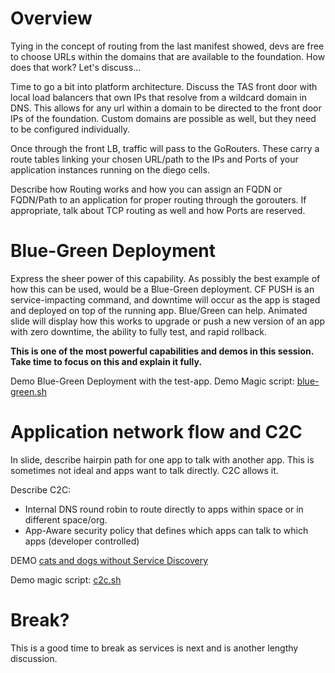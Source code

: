 # Overview
Tying in the concept of routing from the last manifest showed, devs are free to choose URLs within the domains that are available to the foundation.  How does that work?  Let's discuss...

Time to go a bit into platform architecture.  Discuss the TAS front door with local load balancers that own IPs that resolve from a wildcard domain in DNS. This allows for any url within a domain to be directed to the front door IPs of the foundation.  Custom domains are possible as well, but they need to be configured individually.

Once through the front LB, traffic will pass to the GoRouters.  These carry a route tables linking your chosen URL/path to the IPs and Ports of your application instances running on the diego cells.

Describe how Routing works and how you can assign an FQDN or FQDN/Path to an application for proper routing through the gorouters.  If appropriate, talk about TCP routing as well and how Ports are reserved.

# Blue-Green Deployment
Express the sheer power of this capability.  As possibly the best example of how this can be used, would be a Blue-Green deployment.  CF PUSH is an service-impacting command, and downtime will occur as the app is staged and deployed on top of the running app.  Blue/Green can help.  Animated slide will display how this works to upgrade or push a new version of an app with zero downtime, the ability to fully test, and rapid rollback.

**This is one of the most powerful capabilities and demos in this session.  Take time to focus on this and explain it fully.**

Demo Blue-Green Deployment with the test-app.  Demo Magic script: [blue-green.sh](./blue-green.sh)

# Application network flow and C2C
In slide, describe hairpin path for one app to talk with another app.  This is sometimes not ideal and apps want to talk directly.  C2C allows it.

Describe C2C:
* Internal DNS round robin to route directly to apps within space or in different space/org.
* App-Aware security policy that defines which apps can talk to which apps (developer controlled)

DEMO [cats and dogs without Service Discovery](https://github.com/cloudfoundry-attic/cf-networking-examples/blob/master/docs/c2c-no-service-discovery.md)

Demo magic script: [c2c.sh](./c2c.sh)

# Break?
This is a good time to break as services is next and is another lengthy discussion.